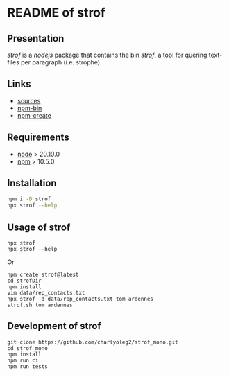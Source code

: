 README of strof
=================


Presentation
------------

*strof* is a *nodejs* package that contains the bin *strof*, a tool for quering text-files per paragraph (i.e. strophe).


Links
-----

- [sources](https://github.com/charlyoleg2/strof_mono)
- [npm-bin](https://www.npmjs.com/package/strof)
- [npm-create](https://www.npmjs.com/package/create-strof)


Requirements
------------

- [node](https://nodejs.org) > 20.10.0
- [npm](https://docs.npmjs.com/cli) > 10.5.0


Installation
------------

```bash
npm i -D strof
npx strof --help
```


Usage of strof
--------------

```shell
npx strof
npx strof --help
```

Or

```shell
npm create strof@latest
cd strofDir
npm install
vim data/rep_contacts.txt
npx strof -d data/rep_contacts.txt tom ardennes
strof.sh tom ardennes
```


Development of strof
--------------------

```shell
git clone https://github.com/charlyoleg2/strof_mono.git
cd strof_mono
npm install
npm run ci
npm run tests
```

